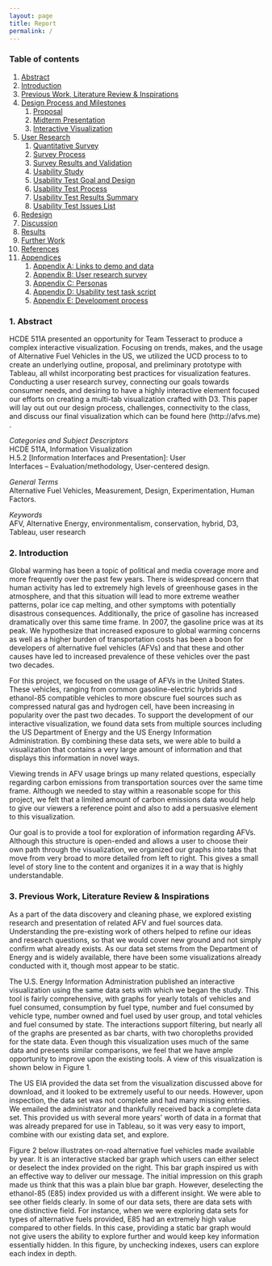 ```yaml
---
layout: page
title: Report
permalink: /
---
```


<div class="toc">
<h3> Table of contents </h3>
<ol>
  <li><a href="#chapter-1"><span>Abstract</span></a></li>
  <li><a href="#chapter-2"><span>Introduction </span></a></li>
  <li><a href="#chapter-3"><span>Previous Work, Literature Review &amp; Inspirations</span></a></li>
  <li><a href="chapter-4.xhtml"><span>Design Process and Milestones</span></a>
<ol>
  <li><a href="chapter-4.xhtml#chapter-4-sh1"><span> Proposal</span></a></li>
  <li><a href="chapter-4.xhtml#chapter-4-sh2"><span> Midterm Presentation</span></a></li>
  <li><a href="chapter-4.xhtml#chapter-4-sh3"><span> Interactive Visualization</span></a></li>
  </ol>
    </li>
    <li><a href="chapter-5.xhtml"><span>User Research </span></a>
  <ol>
  <li><a href="chapter-5.xhtml#chapter-5-sh1"><span> Quantitative Survey </span></a></li>
  <li><a href="chapter-5.xhtml#chapter-5-sh2"><span> Survey Process</span></a></li>
  <li><a href="chapter-5.xhtml#chapter-5-sh3"><span> Survey Results and Validation</span></a></li>
  <li><a href="chapter-5.xhtml#chapter-5-sh4"><span> Usability Study </span></a></li>
  <li><a href="chapter-5.xhtml#chapter-5-sh5"><span> Usability Test Goal and Design</span></a></li>
  <li><a href="chapter-5.xhtml#chapter-5-sh6"><span> Usability Test Process </span></a></li>
  <li><a href="chapter-5.xhtml#chapter-5-sh7"><span> Usability Test Results Summary</span></a></li>
  <li><a href="chapter-5.xhtml#chapter-5-sh8"><span> Usability Test Issues List</span></a></li>
</ol>
  </li>
  <li><a href="chapter-6.xhtml"><span>Redesign</span></a></li>
  <li><a href="chapter-7.xhtml"><span>Discussion</span></a></li>
  <li><a href="chapter-8.xhtml"><span>Results</span></a></li>
  <li><a href="chapter-9.xhtml"><span>Further Work</span></a></li>
  <li><a href="chapter-10.xhtml"><span> References</span></a></li>
  <li><a href="chapter-11.xhtml"><span> Appendices </span></a>
    <ol>
      <li><a href="chapter-11.xhtml#chapter-11-sh1"><span> Appendix A: Links to demo and data</span></a></li>
      <li><a href="chapter-11.xhtml#chapter-11-sh2"><span> Appendix B: User research survey</span></a></li>
      <li><a href="chapter-11.xhtml#chapter-11-sh3"><span> Appendix C: Personas</span></a></li>
      <li><a href="chapter-11.xhtml#chapter-11-sh4"><span> Appendix D: Usability test task script</span></a></li>
      <li><a href="chapter-11.xhtml#chapter-11-sh5"><span> Appendix E: Development process</span></a></li>
    </ol>
  </li>
</ol>
</div>


<h3 id='chapter-1'> 1. Abstract </h3>
HCDE 511A presented an opportunity for Team Tesseract to produce a complex interactive visualization. Focusing on trends, makes, and the usage of Alternative Fuel Vehicles in the US, we utilized the UCD process to to create an underlying outline, proposal, and preliminary prototype with Tableau, all whilst incorporating best practices for visualization features. Conducting a user research survey, connecting our goals towards consumer needs, and desiring to have a highly interactive element focused our efforts on creating a multi-tab visualization crafted with D3. This paper will lay out out our design process, challenges, connectivity to the class, and discuss our final visualization which can be found here (http://afvs.me) .

_Categories and Subject Descriptors_<br>
HCDE 511A, Information Visualization<br>
H.5.2 [Information Interfaces and Presentation]: User<br>
Interfaces – Evaluation/methodology, User-centered design.<br>

_General Terms_<br>
Alternative Fuel Vehicles,  Measurement, Design, Experimentation, Human Factors.

_Keywords_<br>
AFV, Alternative Energy, environmentalism, conservation, hybrid, D3, Tableau, user research

<h3 id='chapter-2'> 2. Introduction </h3>
Global warming has been a topic of political and media coverage more and more frequently over the past few years. There is widespread concern that human activity has led to extremely high levels of greenhouse gases in the atmosphere, and that this situation will lead to more extreme weather patterns, polar ice cap melting, and other symptoms with potentially disastrous consequences. Additionally, the price of gasoline has increased dramatically over this same time frame. In 2007, the gasoline price was at its peak. We hypothesize that increased exposure to global warming concerns as well as a higher burden of transportation costs has been a boon for developers of alternative fuel vehicles (AFVs) and that these and other causes have led to increased prevalence of these vehicles over the past two decades.

For this project, we focused on the usage of AFVs in the United States. These vehicles, ranging from common gasoline-electric hybrids and ethanol-85 compatible vehicles to more obscure fuel sources such as compressed natural gas and hydrogen cell, have been increasing in popularity over the past two decades. To support the development of our interactive visualization, we found data sets from multiple sources including the US Department of Energy and the US Energy Information Administration. By combining these data sets, we were able to build a visualization that contains a very large amount of information and that displays this information in novel ways.

Viewing trends in AFV usage brings up many related questions, especially regarding carbon emissions from transportation sources over the same time frame. Although we needed to stay within a reasonable scope for this project, we felt that a limited amount of carbon emissions data would help to give our viewers a reference point and also to add a persuasive element to this visualization.

Our goal is to provide a tool for exploration of information regarding AFVs. Although this structure is open-ended and allows a user to choose their own path through the visualization, we organized our graphs into tabs that move from very broad to more detailed from left to right. This gives a small level of story line to the content and organizes it in a way that is highly understandable.

<h3 id='chapter-3'>3. Previous Work, Literature Review & Inspirations</h3>

As a part of the data discovery and cleaning phase, we explored existing research and presentation of related AFV and fuel sources data. Understanding the pre-existing work of others helped to refine our ideas and research questions, so that we would cover new ground and not simply confirm what already exists. As our data set stems from the Department of Energy and is widely available, there have been some visualizations already conducted with it, though most appear to be static.

The U.S. Energy Information Administration published an interactive visualization using the same data sets with which we began the study. This tool is fairly comprehensive, with graphs for yearly totals of vehicles and fuel consumed, consumption by fuel type, number and fuel consumed by vehicle type, number owned and fuel used by user group, and total vehicles and fuel consumed by state. The interactions support filtering, but nearly all of the graphs are presented as bar charts, with two choropleths provided for the state data. Even though this visualization uses much of the same data and presents similar comparisons, we feel that we have ample opportunity to improve upon the existing tools. A view of this visualization is shown below in Figure 1.



The US EIA provided the data set from the visualization discussed above for download, and it looked to be extremely useful to our needs. However, upon inspection, the data set was not complete and had many missing entries. We emailed the administrator and thankfully received back a complete data set. This provided us with several more years’ worth of data in a format that was already prepared for use in Tableau, so it was very easy to import, combine with our existing data set, and explore.

Figure 2 below illustrates on-road alternative fuel vehicles made available by year. It is an interactive stacked bar graph which users can either select or deselect the index provided on the right. This bar graph inspired us with an effective way to deliver our message. The initial impression on this graph made us think that this was a plain blue bar graph. However, deselecting the ethanol-85 (E85) index provided us with a different insight. We were able to see other fields clearly. In some of our data sets, there are data sets with one distinctive field. For instance, when we were exploring data sets for types of alternative fuels provided, E85 had an extremely high value compared to other fields. In this case, providing a static bar graph would not give users the ability to explore further and would keep key information essentially hidden. In this figure, by unchecking indexes, users can explore each index in depth.

